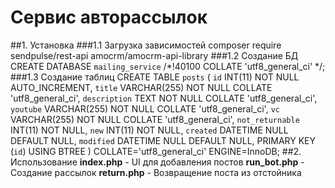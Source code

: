 
# Сервис авторассылок 
##1. Установка
###1.1 Загрузка зависимостей
    composer require sendpulse/rest-api amocrm/amocrm-api-library
###1.2 Создание БД
    CREATE DATABASE `mailing_service` /*!40100 COLLATE 'utf8_general_ci' */;
###1.3 Создание таблиц
    CREATE TABLE `posts` (
	`id` INT(11) NOT NULL AUTO_INCREMENT,
	`title` VARCHAR(255) NOT NULL COLLATE 'utf8_general_ci',
	`description` TEXT NOT NULL COLLATE 'utf8_general_ci',
	`youtube` VARCHAR(255) NOT NULL COLLATE 'utf8_general_ci',
	`vc` VARCHAR(255) NOT NULL COLLATE 'utf8_general_ci',
	`not_returnable` INT(11) NOT NULL,
	`new` INT(11) NOT NULL,
	`created` DATETIME NULL DEFAULT NULL,
	`modified` DATETIME NULL DEFAULT NULL,
	PRIMARY KEY (`id`) USING BTREE
    )
    COLLATE='utf8_general_ci'
    ENGINE=InnoDB;
##2. Использование
**index.php** - UI для добавления постов
**run_bot.php** - Создание рассылок
**return.php** - Возвращение поста из отстойника
